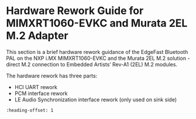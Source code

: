# Hardware Rework Guide for MIMXRT1060-EVKC and Murata 2EL M.2 Adapter 

This section is a brief hardware rework guidance of the EdgeFast Bluetooth PAL on the NXP i.MX MIMXRT1060-EVKC and the Murata 2EL M.2 solution - direct M.2 connection to Embedded Artists’ Rev-A1 \(2EL\) M.2 modules.

The hardware rework has three parts:

-   HCI UART rework
-   PCM interface rework
-   LE Audio Synchronization interface rework \(only used on sink side\)


```{include} ../topics/HWRework_MIMXRT1060-EVKCMurata2el_Adapter.md
:heading-offset: 1
```

